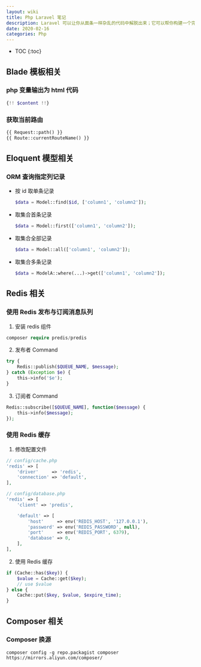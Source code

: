 ```yaml
---
layout: wiki
title: Php Laravel 笔记
description: Laravel 可以让你从面条一样杂乱的代码中解脱出来；它可以帮你构建一个完美的网络APP，而且每行代码都可以简洁、富于表达力。
date: 2020-02-16
categories: Php
---
```


* TOC
{:toc}

## Blade 模板相关

### php 变量输出为 html 代码

```php
{!! $content !!}
```

### 获取当前路由

```php
{{ Request::path() }}
{{ Route::currentRouteName() }}
```

## Eloquent 模型相关

### ORM 查询指定列记录

* 按 id 取单条记录

    ```php
    $data = Model::find($id, ['column1', 'column2']);
    ```

* 取集合首条记录

    ```php
    $data = Model::first(['column1', 'column2']);
    ```

* 取集合全部记录

    ```php
    $data = Model::all(['column1', 'column2']);
    ```

* 取集合多条记录

    ```php
    $data = ModelA::where(...)->get(['column1', 'column2']); 
    ```

## Redis 相关

### 使用 Redis 发布与订阅消息队列

1. 安装 redis 组件

```php
composer require predis/predis
```

2. 发布者 Command

```php
try {
    Redis::publish($QUEUE_NAME, $message);
} catch (Exception $e) {
    this->info('$e');
}
```

3. 订阅者 Command

```php
Redis::subscribe([$QUEUE_NAME], function($message) {
    this->info($message);
});
```

### 使用 Redis 缓存

1. 修改配置文件

```php
// config/cache.php
'redis' => [
    'driver'     => 'redis',
    'connection' => 'default',
],
```

```php
// config/database.php
'redis' => [
    'client' => 'predis',

    'default' => [
        'host'     => env('REDIS_HOST', '127.0.0.1'),
        'password' => env('REDIS_PASSWORD', null),
        'port'     => env('REDIS_PORT', 6379),
        'database' => 0,
    ],
],
```

2. 使用 Redis 缓存

```php
if (Cache::has($key)) {
    $value = Cache::get($key);
    // use $value
} else {
    Cache::put($key, $value, $expire_time);
}
```

## Composer 相关

### Composer 换源

```console
composer config -g repo.packagist composer https://mirrors.aliyun.com/composer/
```